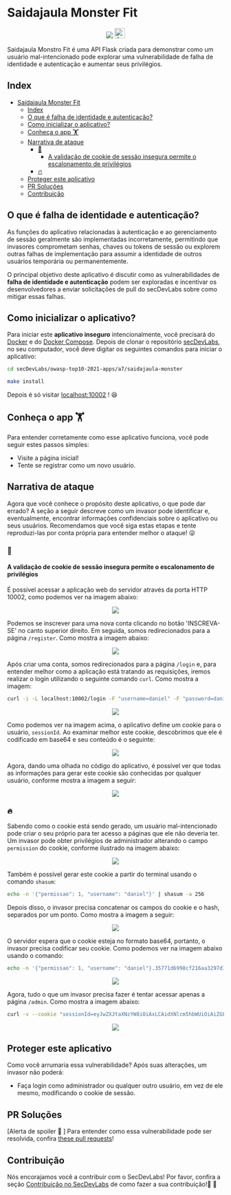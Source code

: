 # Saidajaula Monster Fit

<p align="center">
    <img src="images/img1.png"/>
    <a href="README.md"><img height="24" title="Access content in English" src="https://img.shields.io/badge/Access%20content%20in-English-blue"/></a>
</p>

Saidajaula Monstro Fit é uma API Flask criada para demonstrar como um usuário mal-intencionado pode explorar uma vulnerabilidade de falha de identidade e autenticação e aumentar seus privilégios. 

## Index

- [Saidajaula Monster Fit](#saidajaula-monster-fit)
  - [Index](#index)
  - [O que é falha de identidade e autenticação?](#o-que-é-falha-de-identidade-e-autenticação)
  - [Como inicializar o aplicativo?](#como-inicializar-o-aplicativo)
  - [Conheça o app 🏋️‍](#conheça-o-app-️)
  - [Narrativa de ataque](#narrativa-de-ataque)
    - [👀](#)
      - [A validação de cookie de sessão insegura permite o escalonamento de privilégios](#a-validação-de-cookie-de-sessão-insegura-permite-o-escalonamento-de-privilégios)
    - [🔥](#-1)
  - [Proteger este aplicativo](#proteger-este-aplicativo)
  - [PR Soluções](#pr-soluções)
  - [Contribuição](#contribuição)

## O que é falha de identidade e autenticação?

As funções do aplicativo relacionadas à autenticação e ao gerenciamento de sessão geralmente são implementadas incorretamente, permitindo que invasores comprometam senhas, chaves ou tokens de sessão ou explorem outras falhas de implementação para assumir a identidade de outros usuários temporária ou permanentemente.

O principal objetivo deste aplicativo é discutir como as vulnerabilidades de **falha de identidade e autenticação** podem ser exploradas e incentivar os desenvolvedores a enviar solicitações de pull do secDevLabs sobre como mitigar essas falhas.

## Como inicializar o aplicativo?

Para iniciar este **aplicativo inseguro** intencionalmente, você precisará do [Docker][Docker Install] e do [Docker Compose][Docker Compose Install]. Depois de clonar o repositório [secDevLabs](https://github.com/globocom/secDevLabs), no seu computador, você deve digitar os seguintes comandos para iniciar o aplicativo:

```sh
cd secDevLabs/owasp-top10-2021-apps/a7/saidajaula-monster
```

```sh
make install
```

Depois é só visitar [localhost:10002][app] ! 😆

## Conheça o app 🏋️‍

Para entender corretamente como esse aplicativo funciona, você pode seguir estes passos simples:

- Visite a página inicial!
- Tente se registrar como um novo usuário.

## Narrativa de ataque

Agora que você conhece o propósito deste aplicativo, o que pode dar errado? A seção a seguir descreve como um invasor pode identificar e, eventualmente, encontrar informações confidenciais sobre o aplicativo ou seus usuários. Recomendamos que você siga estas etapas e tente reproduzi-las por conta própria para entender melhor o ataque! 😜

### 👀

#### A validação de cookie de sessão insegura permite o escalonamento de privilégios

É possível acessar a aplicação web do servidor através da porta HTTP 10002, como podemos ver na imagem abaixo:

<p align="center">
    <img src="images/img1.png"/>
</p>

Podemos se inscrever para uma nova conta clicando no botão 'INSCREVA-SE' no canto superior direito. Em seguida, somos redirecionados para a página `/register`. Como mostra a imagem abaixo: 

<p align="center">
    <img src="images/attack1.png"/>
</p>

Após criar uma conta, somos redirecionados para a página `/login` e, para entender melhor como a aplicação está tratando as requisições, iremos realizar o login utilizando o seguinte comando `curl`. Como mostra a imagem:

```sh
curl -i -L localhost:10002/login -F "username=daniel" -F "password=daniel" -X POST
```

<p align="center">
    <img src="images/attack2.png"/>
</p>

Como podemos ver na imagem acima, o aplicativo define um cookie para o usuário, `sessionId`. Ao examinar melhor este cookie, descobrimos que ele é codificado em base64 e seu conteúdo é o seguinte: 

<p align="center">
    <img src="images/attack3.png"/>
</p>

Agora, dando uma olhada no código do aplicativo, é possível ver que todas as informações para gerar este cookie são conhecidas por qualquer usuário, conforme mostra a imagem a seguir:

<p align="center">
    <img src="images/attack4.png"/>
</p>

### 🔥

Sabendo como o cookie está sendo gerado, um usuário mal-intencionado pode criar o seu próprio para ter acesso a páginas que ele não deveria ter. Um invasor pode obter privilégios de administrador alterando o campo `permission` do cookie, conforme ilustrado na imagem abaixo: 

<p align="center">
    <img src="images/attack5.png"/>
</p>

Também é possível gerar este cookie a partir do terminal usando o comando `shasum`: 

```sh
echo -n '{"permissao": 1, "username": "daniel"}' | shasum -a 256
```

Depois disso, o invasor precisa concatenar os campos do cookie e o hash, separados por um ponto. Como mostra a imagem a seguir:

<p align="center">
    <img src="images/attack6.png"/>
</p>

O servidor espera que o cookie esteja no formato base64, portanto, o invasor precisa codificar seu cookie. Como podemos ver na imagem abaixo usando o comando:

```sh
echo -n '{"permissao": 1, "username": "daniel"}.35771d6998cf216aa3297d1fb54462e04d85443be6092a02961b52b24c2d3250' | base64
```

<p align="center">
    <img src="images/attack7.png"/>
</p>

Agora, tudo o que um invasor precisa fazer é tentar acessar apenas a página `/admin`. Como mostra a imagem abaixo:

```sh
curl -v --cookie "sessionId=eyJwZXJtaXNzYW8iOiAxLCAidXNlcm5hbWUiOiAiZGFuaWVsIn0uMzU3NzFkNjk5OGNmMjE2YWEzMjk3ZDFmYjU0NDYyZTA0ZDg1NDQzYmU2MDkyYTAyOTYxYjUyYjI0YzJkMzI1MA==" http://localhost:10002/admin
```

<p align="center">
    <img src="images/attack8.png"/>
</p>

## Proteger este aplicativo

Como você arrumaria essa vulnerabilidade? Após suas alterações, um invasor não poderá:

- Faça login como administrador ou qualquer outro usuário, em vez de ele mesmo, modificando o cookie de sessão.

## PR Soluções

[Alerta de spoiler 🚨 ] Para entender como essa vulnerabilidade pode ser resolvida, confira [these pull requests](https://github.com/globocom/secDevLabs/pulls?q=is%3Apr+label%3A%22mitigation+solution+%F0%9F%94%92%22+label%3A%22Saidajaula+Monster+Fit%22)!

## Contribuição

Nós encorajamos você a contribuir com o SecDevLabs! Por favor, confira a seção [Contribuição no SecDevLabs](../../../docs/CONTRIBUTING.md) de como fazer a sua contribuição!🎉 🎉

[docker install]: https://docs.docker.com/install/
[docker compose install]: https://docs.docker.com/compose/install/
[app]: http://localhost:10002
[dirb]: https://tools.kali.org/web-applications/dirb
[secdevlabs]: https://github.com/globocom/secDevLabs
